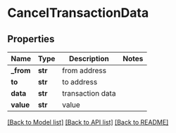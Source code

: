 # CancelTransactionData

## Properties
Name | Type | Description | Notes
------------ | ------------- | ------------- | -------------
**_from** | **str** | from address | 
**to** | **str** | to address | 
**data** | **str** | transaction data | 
**value** | **str** | value | 

[[Back to Model list]](../README.md#documentation-for-models) [[Back to API list]](../README.md#documentation-for-api-endpoints) [[Back to README]](../README.md)


